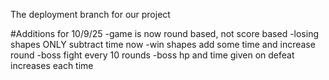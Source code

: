 The deployment branch for our project

#Additions for 10/9/25
-game is now round based, not score based
-losing shapes ONLY subtract time now
-win shapes add some time and increase round
-boss fight every 10 rounds
-boss hp and time given on defeat increases each time